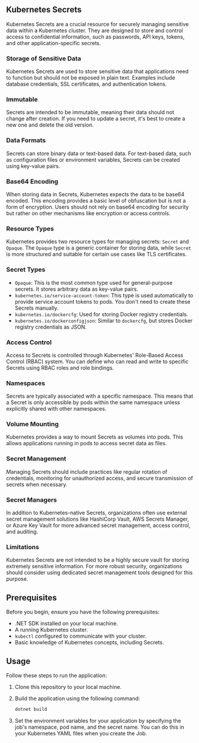 ## Kubernetes Secrets

Kubernetes Secrets are a crucial resource for securely managing sensitive data within a Kubernetes cluster. They are designed to store and control access to confidential information, such as passwords, API keys, tokens, and other application-specific secrets.

### Storage of Sensitive Data

Kubernetes Secrets are used to store sensitive data that applications need to function but should not be exposed in plain text. Examples include database credentials, SSL certificates, and authentication tokens.

### Immutable

Secrets are intended to be immutable, meaning their data should not change after creation. If you need to update a secret, it's best to create a new one and delete the old version.

### Data Formats

Secrets can store binary data or text-based data. For text-based data, such as configuration files or environment variables, Secrets can be created using key-value pairs.

### Base64 Encoding

When storing data in Secrets, Kubernetes expects the data to be base64 encoded. This encoding provides a basic level of obfuscation but is not a form of encryption. Users should not rely on base64 encoding for security but rather on other mechanisms like encryption or access controls.

### Resource Types

Kubernetes provides two resource types for managing secrets: `Secret` and `Opaque`. The `Opaque` type is a generic container for storing data, while `Secret` is more structured and suitable for certain use cases like TLS certificates.

### Secret Types

- `Opaque`: This is the most common type used for general-purpose secrets. It stores arbitrary data as key-value pairs.
- `kubernetes.io/service-account-token`: This type is used automatically to provide service account tokens to pods. You don't need to create these Secrets manually.
- `kubernetes.io/dockercfg`: Used for storing Docker registry credentials.
- `kubernetes.io/dockerconfigjson`: Similar to `dockercfg`, but stores Docker registry credentials as JSON.

### Access Control

Access to Secrets is controlled through Kubernetes' Role-Based Access Control (RBAC) system. You can define who can read and write to specific Secrets using RBAC roles and role bindings.

### Namespaces

Secrets are typically associated with a specific namespace. This means that a Secret is only accessible by pods within the same namespace unless explicitly shared with other namespaces.

### Volume Mounting

Kubernetes provides a way to mount Secrets as volumes into pods. This allows applications running in pods to access secret data as files.

### Secret Management

Managing Secrets should include practices like regular rotation of credentials, monitoring for unauthorized access, and secure transmission of secrets when necessary.

### Secret Managers

In addition to Kubernetes-native Secrets, organizations often use external secret management solutions like HashiCorp Vault, AWS Secrets Manager, or Azure Key Vault for more advanced secret management, access control, and auditing.

### Limitations

Kubernetes Secrets are not intended to be a highly secure vault for storing extremely sensitive information. For more robust security, organizations should consider using dedicated secret management tools designed for this purpose.

## Prerequisites

Before you begin, ensure you have the following prerequisites:

- .NET SDK installed on your local machine.
- A running Kubernetes cluster.
- `kubectl` configured to communicate with your cluster.
- Basic knowledge of Kubernetes concepts, including Secrets.

## Usage

Follow these steps to run the application:

1. Clone this repository to your local machine.

2. Build the application using the following command:

   ```bash
   dotnet build
   ```
   
3. Set the environment variables for your application by specifying the job's namespace, pod name, and the secret name. You can do this in your Kubernetes YAML files when you create the Job.

